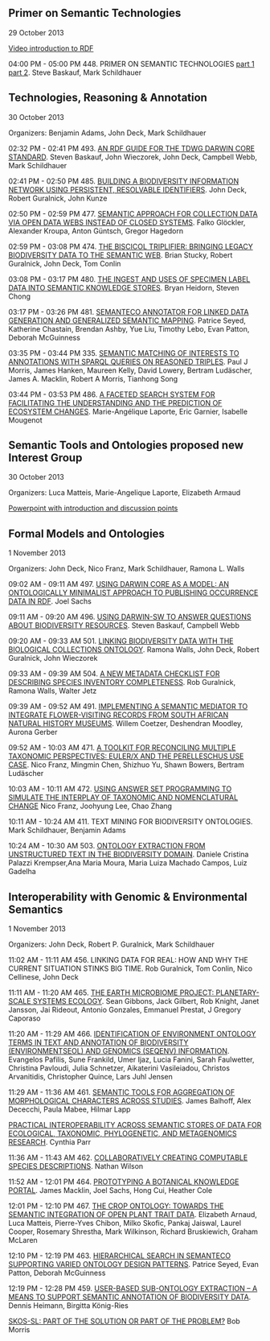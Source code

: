 ## Primer on Semantic Technologies ##
29 October 2013

[Video introduction to RDF](http://youtu.be/XAGifYBiXMY)

04:00 PM - 05:00 PM 448. PRIMER ON SEMANTIC TECHNOLOGIES [part 1](http://www.tdwg.org/fileadmin/2013conference/slides/Baskauf_RdfPrimer.pdf) [part 2](http://www.tdwg.org/fileadmin/2013conference/slides/Schildhauer_RdfPrimerII.pptx). Steve Baskauf, Mark Schildhauer

## Technologies, Reasoning & Annotation ##
30 October 2013

Organizers: Benjamin Adams, John Deck, Mark Schildhauer

02:32 PM - 02:41 PM 493. [AN RDF GUIDE FOR THE TDWG DARWIN CORE STANDARD](http://www.tdwg.org/fileadmin/2013conference/slides/baskauf_DwcRdfGuide.pdf). Steven Baskauf, John Wieczorek, John Deck, Campbell
Webb, Mark Schildhauer

02:41 PM - 02:50 PM 485. [BUILDING A BIODIVERSITY INFORMATION NETWORK USING PERSISTENT, RESOLVABLE IDENTIFIERS](http://www.tdwg.org/fileadmin/2013conference/slides/Deck_IdentifiersForAGlobalBiodiversityNetwork.pdf). John Deck, Robert Guralnick, John Kunze

02:50 PM - 02:59 PM 477. [SEMANTIC APPROACH FOR COLLECTION DATA VIA OPEN DATA WEBS INSTEAD OF CLOSED SYSTEMS](http://www.tdwg.org/fileadmin/2013conference/slides/Gloeckler_Semantics4CollectionData.pdf). Falko Glöckler, Alexander Kroupa, Anton Güntsch, Gregor Hagedorn

02:59 PM - 03:08 PM 474. [THE BISCICOL TRIPLIFIER: BRINGING LEGACY BIODIVERSITY DATA TO THE SEMANTIC WEB](http://www.tdwg.org/fileadmin/2013conference/slides/Stucky_et_al-BiSciCol_Triplifier.pdf). Brian Stucky, Robert Guralnick, John Deck, Tom Conlin

03:08 PM - 03:17 PM 480. [THE INGEST AND USES OF SPECIMEN LABEL DATA INTO SEMANTIC KNOWLEDGE STORES](http://www.tdwg.org/fileadmin/2013conference/slides/Heidorn-Chong_SemanticKnowledgeStores4.pptx). Bryan Heidorn, Steven Chong

03:17 PM - 03:26 PM 481. [SEMANTECO ANNOTATOR FOR LINKED DATA GENERATION AND GENERALIZED SEMANTIC MAPPING](http://www.tdwg.org/fileadmin/2013conference/slides/Seyed_SemantEcoAnnotator.ppt). Patrice Seyed, Katherine Chastain, Brendan Ashby, Yue Liu, Timothy Lebo, Evan Patton, Deborah McGuinness

03:35 PM - 03:44 PM 335. [SEMANTIC MATCHING OF INTERESTS TO ANNOTATIONS WITH SPARQL QUERIES ON REASONED TRIPLES](http://www.tdwg.org/fileadmin/2013conference/slides/Morris_SemanticMatchingInterestsAnnotations.pdf). Paul J Morris, James Hanken, Maureen Kelly, David Lowery, Bertram Ludäscher, James A. Macklin, Robert A Morris, Tianhong Song

03:44 PM - 03:53 PM 486. [A FACETED SEARCH SYSTEM FOR FACILITATING THE UNDERSTANDING AND THE PREDICTION OF ECOSYSTEM CHANGES](http://www.tdwg.org/fileadmin/2013conference/slides/Laporte_facetedSearchSystem.pdf). Marie-Angélique Laporte, Eric Garnier, Isabelle Mougenot

## Semantic Tools and Ontologies proposed new Interest Group ##
30 October 2013

Organizers: Luca Matteis, Marie-Angelique Laporte, Elizabeth Armaud

[Powerpoint with introduction and discussion points](http://www.tdwg.org/fileadmin/2013conference/slides/Matteis%26Laporte_DiscussionGroupForSemanticStandarsLOD.pptx)


## Formal Models and Ontologies ##
1 November 2013

Organizers: John Deck, Nico Franz, Mark Schildhauer, Ramona L. Walls

09:02 AM - 09:11 AM 497. [USING DARWIN CORE AS A MODEL: AN ONTOLOGICALLY MINIMALIST APPROACH TO PUBLISHING OCCURRENCE DATA IN RDF](http://www.tdwg.org/fileadmin/2013conference/slides/Sachs_DwC_as_a_Model.pptx). Joel Sachs

09:11 AM - 09:20 AM 496. [USING DARWIN-SW TO ANSWER QUESTIONS ABOUT BIODIVERSITY RESOURCES](http://www.tdwg.org/fileadmin/2013conference/slides/Baskauf_Darwin-SW.pdf). Steven Baskauf, Campbell Webb

09:20 AM - 09:33 AM 501. [LINKING BIODIVERSITY DATA WITH THE BIOLOGICAL COLLECTIONS ONTOLOGY](http://youtu.be/j37IH9PIeaA). Ramona Walls, John Deck, Robert Guralnick, John Wieczorek

09:33 AM - 09:39 AM 504. [A NEW METADATA CHECKLIST FOR DESCRIBING SPECIES INVENTORY COMPLETENESS](http://www.tdwg.org/fileadmin/2013conference/slides/Guralnick_SpeciesInventory.pptx). Rob Guralnick, Ramona Walls, Walter Jetz

09:39 AM - 09:52 AM 491. [IMPLEMENTING A SEMANTIC MEDIATOR TO INTEGRATE FLOWER-VISITING RECORDS FROM SOUTH AFRICAN NATURAL HISTORY MUSEUMS](http://www.tdwg.org/fileadmin/2013conference/slides/Coetzer_SemanticMediation_FlowerVisiting.pptx). Willem Coetzer, Deshendran Moodley, Aurona Gerber

09:52 AM - 10:03 AM 471. [A TOOLKIT FOR RECONCILING MULTIPLE TAXONOMIC PERSPECTIVES: EULER/X AND THE PERELLESCHUS USE CASE](http://www.tdwg.org/fileadmin/2013conference/slides/FranzEtAl-EulerToolkitReconcilingMultipleTaxonomiesPerelleschus-TDWG2013.pptx). Nico Franz, Mingmin Chen, Shizhuo Yu, Shawn Bowers, Bertram Ludäscher

10:03 AM - 10:11 AM 472. [USING ANSWER SET PROGRAMMING TO SIMULATE THE INTERPLAY OF TAXONOMIC AND NOMENCLATURAL CHANGE](http://www.slideshare.net/taxonbytes/franz-et-al-using-asp-to-simulate-the-interplay-of-taxonomic-and-nomenclatural-change) Nico Franz, Joohyung Lee, Chao Zhang

10:11 AM - 10:24 AM 411. TEXT MINING FOR BIODIVERSITY ONTOLOGIES. Mark
Schildhauer, Benjamin Adams

10:24 AM - 10:30 AM 503. [ONTOLOGY EXTRACTION FROM UNSTRUCTURED TEXT IN THE BIODIVERSITY DOMAIN](http://www.tdwg.org/fileadmin/2013conference/slides/Kempser_OntologyExtractionUnstructuredText.pdf). Daniele Cristina Palazzi Krempser,Ana Maria Moura, Maria Luiza Machado Campos, Luiz Gadelha

## Interoperability with Genomic & Environmental Semantics ##
1 November 2013

Organizers: John Deck, Robert P. Guralnick, Mark Schildhauer

11:02 AM - 11:11 AM 456. LINKING DATA FOR REAL: HOW AND WHY THE CURRENT
SITUATION STINKS BIG TIME. Rob Guralnick, Tom Conlin, Nico
Cellinese, John Deck

11:11 AM - 11:20 AM 465. [THE EARTH MICROBIOME PROJECT: PLANETARY-SCALE SYSTEMS ECOLOGY](http://www.tdwg.org/fileadmin/2013conference/slides/Gibbons_EarthMicrobiomeProject.pptx). Sean Gibbons, Jack Gilbert, Rob Knight, Janet Jansson, Jai Rideout, Antonio Gonzales, Emmanuel Prestat, J Gregory Caporaso

11:20 AM - 11:29 AM 466. [IDENTIFICATION OF ENVIRONMENT ONTOLOGY TERMS IN TEXT AND ANNOTATION OF BIODIVERSITY (ENVIRONMENTSEOL) AND GENOMICS (SEQENV) INFORMATION](http://www.tdwg.org/fileadmin/2013conference/slides/Parfilis_IdentificationOfEnvoTermsInText.pdf). Evangelos Pafilis, Sune Frankild, Umer Ijaz, Lucia Fanini, Sarah Faulwetter, Christina
Pavloudi, Julia Schnetzer, Aikaterini Vasileiadou, Christos Arvanitidis, Christopher Quince, Lars Juhl Jensen

11:29 AM - 11:36 AM 461. [SEMANTIC TOOLS FOR AGGREGATION OF MORPHOLOGICAL CHARACTERS ACROSS STUDIES](http://www.slideshare.net/balhoff/semantic-tools-for-aggregation-of-morphological-characters-across-studies). James
Balhoff, Alex Dececchi, Paula Mabee, Hilmar Lapp

[PRACTICAL INTEROPERABILITY ACROSS SEMANTIC STORES OF DATA FOR ECOLOGICAL, TAXONOMIC, PHYLOGENETIC, AND METAGENOMICS RESEARCH](http://www.tdwg.org/fileadmin/2013conference/slides/Parr_EOLInteroperabilitySemantics.pptx). Cynthia Parr

11:36 AM - 11:43 AM 462. [COLLABORATIVELY CREATING COMPUTABLE SPECIES DESCRIPTIONS](http://www.tdwg.org/fileadmin/2013conference/slides/Wilson-Computable-Descriptions.pdf). Nathan Wilson

11:52 AM - 12:01 PM 464. [PROTOTYPING A BOTANICAL KNOWLEDGE PORTAL](http://www.tdwg.org/fileadmin/2013conference/slides/Macklin_BotanicalKnowledgePortal.ppt). James Macklin, Joel Sachs, Hong Cui, Heather Cole

12:01 PM - 12:10 PM 467. [THE CROP ONTOLOGY: TOWARDS THE SEMANTIC INTEGRATION OF OPEN PLANT TRAIT DATA](http://www.tdwg.org/fileadmin/2013conference/slides/Arnaud_CropOntology.ppt). Elizabeth Arnaud, Luca Matteis, Pierre-Yves Chibon, Milko Skofic, Pankaj Jaiswal, Laurel Cooper, Rosemary Shrestha, Mark Wilkinson, Richard Bruskiewich, Graham McLaren

12:10 PM - 12:19 PM 463. [HIERARCHICAL SEARCH IN SEMANTECO SUPPORTING VARIED ONTOLOGY DESIGN PATTERNS](http://www.tdwg.org/fileadmin/2013conference/slides/Seyed_HierarchicalSearchInSemanteco.pptx). Patrice Seyed, Evan Patton, Deborah McGuinness

12:19 PM - 12:28 PM 459. [USER-BASED SUB-ONTOLOGY EXTRACTION – A MEANS TO SUPPORT SEMANTIC ANNOTATION OF BIODIVERSITY DATA](http://www.tdwg.org/fileadmin/2013conference/slides/Heimann_Subontologies.pdf). Dennis Heimann, Birgitta König-Ries

[SKOS-SL: PART OF THE SOLUTION OR PART OF THE PROBLEM?](http://www.tdwg.org/fileadmin/2013conference/slides/Morris_SkosXl.ppt) Bob Morris